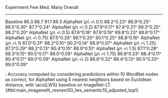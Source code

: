 Experiment                      Few        Med.        Many     Overall
-----------------------  ----------  ----------  ----------  ----------
Baseline                       86.3        88.7        91.1        89.3
AlphaNet (_ρ_\ =\ 0.1)   88.2^0.23^  86.9^0.25^  88.5^0.30^  87.7^0.24^
AlphaNet (_ρ_\ =\ 0.2)   87.9^0.17^  87.4^0.21^  89.3^0.25^  88.2^0.20^
AlphaNet (_ρ_\ =\ 0.5)   87.6^0.18^  87.9^0.19^  89.8^0.23^  88.6^0.17^
AlphaNet (_ρ_\ =\ 0.75)  87.5^0.26^  88.1^0.20^  90.1^0.25^  88.8^0.16^
AlphaNet (_ρ_\ =\ 1)     87.0^0.31^  88.2^0.10^  90.3^0.14^  88.9^0.07^
AlphaNet (_ρ_\ =\ 1.25)  87.3^0.29^  88.2^0.13^  90.4^0.15^  88.9^0.10^
AlphaNet (_ρ_\ =\ 1.5)   87.1^0.28^  88.3^0.15^  90.5^0.17^  89.0^0.09^
AlphaNet (_ρ_\ =\ 1.75)  86.8^0.33^  88.4^0.11^  90.4^0.17^  89.0^0.09^
AlphaNet (_ρ_\ =\ 2)     86.8^0.32^  88.4^0.13^  90.5^0.20^  89.0^0.09^

: Accuracy computed by considering predictions within 10 WordNet nodes as correct, for AlphaNet using 5 nearest neighbors based on Euclidean distance, with \acs{LWS} baseline on ImageNet-LT. {#tbl:main_imagenetlt_resnext50_lws_semantic10_adjusted_top1}
